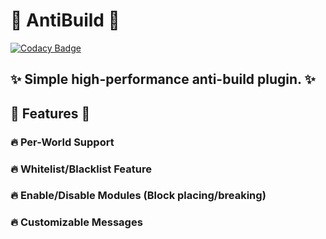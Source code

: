 # 🚫 AntiBuild 🚫
[![Codacy Badge](https://api.codacy.com/project/badge/Grade/ec2ead8db09e4e27b70ebfccc16f9fa7)](https://app.codacy.com/gh/ProfliXx/AntiBuild?utm_source=github.com&utm_medium=referral&utm_content=ProfliXx/AntiBuild&utm_campaign=Badge_Grade)
## ✨ Simple high-performance anti-build plugin. ✨

## 🔮 Features 🔮
### 🔥 Per-World Support
### 🔥 Whitelist/Blacklist Feature
### 🔥 Enable/Disable Modules (Block placing/breaking)
### 🔥 Customizable Messages
